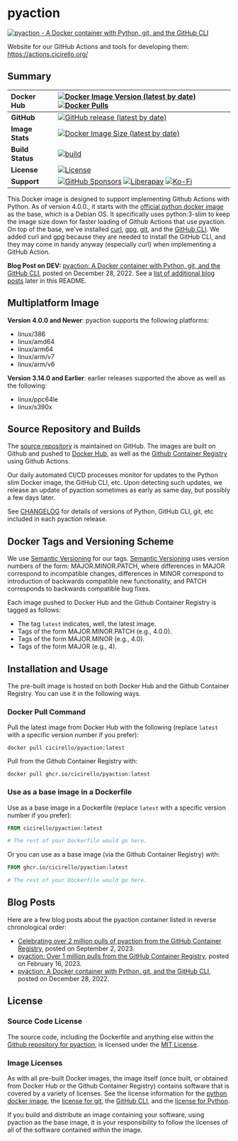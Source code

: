 # pyaction

[![pyaction - A Docker container with Python, git, and the GitHub CLI](https://actions.cicirello.org/images/pyaction640.png)](#pyaction)

Website for our GitHub Actions and tools for developing them: https://actions.cicirello.org/

## Summary

| __Docker Hub__ | [![Docker Image Version (latest by date)](https://img.shields.io/docker/v/cicirello/pyaction?label=Docker%20Hub&logo=docker)](https://hub.docker.com/r/cicirello/pyaction) [![Docker Pulls](https://img.shields.io/docker/pulls/cicirello/pyaction?logo=docker)](https://hub.docker.com/r/cicirello/pyaction) |
| :--- | :--- |
| __GitHub__ | [![GitHub release (latest by date)](https://img.shields.io/github/v/release/cicirello/pyaction?logo=github)](https://github.com/cicirello/pyaction/releases) |
| __Image Stats__ | [![Docker Image Size (latest by date)](https://img.shields.io/docker/image-size/cicirello/pyaction?logo=docker)](https://hub.docker.com/r/cicirello/pyaction) |
| __Build Status__ | [![build](https://github.com/cicirello/pyaction/workflows/build/badge.svg)](https://github.com/cicirello/pyaction/actions/workflows/docker-image.yml) |
| __License__ | [![License](https://img.shields.io/github/license/cicirello/pyaction)](LICENSE) |
| __Support__ | [![GitHub Sponsors](https://img.shields.io/badge/sponsor-30363D?logo=GitHub-Sponsors&logoColor=#EA4AAA)](https://github.com/sponsors/cicirello) [![Liberapay](https://img.shields.io/badge/Liberapay-F6C915?logo=liberapay&logoColor=black)](https://liberapay.com/cicirello) [![Ko-Fi](https://img.shields.io/badge/Ko--fi-F16061?logo=ko-fi&logoColor=white)](https://ko-fi.com/cicirello) |

This Docker image is designed to support implementing Github Actions 
with Python. As of version 4.0.0., it starts with 
the [official python docker image](https://hub.docker.com/_/python) as the base,
which is a Debian OS. It specifically uses python:3-slim to keep the image size 
down for faster loading of Github Actions that use pyaction. On top of the 
base, we've installed [curl](https://curl.se/), 
[gpg](https://gnupg.org/), [git](https://git-scm.com/), and the 
[GitHub CLI](https://cli.github.com/). We added curl and gpg because they
are needed to install the GitHub CLI, and they may come in handy anyway 
(especially curl) when implementing a GitHub Action.

__Blog Post on DEV:__ [pyaction: A Docker container with Python, git, and the GitHub CLI](https://dev.to/cicirello/pyaction-a-docker-container-with-python-git-and-the-github-cli-930), posted on December 28, 2022. See a [list of additional blog posts](#blog-posts) later in this README.

## Multiplatform Image

__Version 4.0.0 and Newer__: pyaction supports the following 
platforms:
* linux/386
* linux/amd64
* linux/arm64
* linux/arm/v7
* linux/arm/v6

__Version 3.14.0 and Earlier__: earlier releases supported the
above as well as the following:
* linux/ppc64le
* linux/s390x 

## Source Repository and Builds

The [source repository](https://github.com/cicirello/pyaction) is 
maintained on GitHub. The images are built on Github and pushed 
to [Docker Hub](https://hub.docker.com/r/cicirello/pyaction), as 
well as the 
[Github Container Registry](https://github.com/cicirello?ecosystem=container&tab=packages) 
using Github Actions.

Our daily automated CI/CD processes monitor for updates to the Python slim Docker image, the GitHub 
CLI, etc. Upon detecting such updates, we release an update of pyaction sometimes as 
early as same day, but possibly a few days later.

See [CHANGELOG](https://github.com/cicirello/pyaction/blob/master/CHANGELOG.md) for details of
versions of Python, GitHub CLI, git, etc included in each pyaction release.


## Docker Tags and Versioning Scheme

We use [Semantic Versioning](https://semver.org/) for our tags.
[Semantic Versioning](https://semver.org/) uses version numbers 
of the form: MAJOR.MINOR.PATCH, where differences in 
MAJOR correspond to incompatible changes, differences in MINOR 
correspond to introduction of backwards compatible new functionality, 
and PATCH corresponds to backwards compatible bug fixes.

Each image pushed to Docker Hub and the Github Container Registry is tagged as follows:
* The tag `latest` indicates, well, the latest image.
* Tags of the form MAJOR.MINOR.PATCH (e.g., 4.0.0).
* Tags of the form MAJOR.MINOR (e.g., 4.0).
* Tags of the form MAJOR (e.g., 4).

## Installation and Usage

The pre-built image is hosted on both Docker Hub and the Github 
Container Registry. You can use it in the following ways.

### Docker Pull Command

Pull the latest image from Docker Hub with the following (replace `latest` with 
a specific version number if you prefer):

```Shell
docker pull cicirello/pyaction:latest
```

Pull from the Github Container Registry with:

```Shell
docker pull ghcr.io/cicirello/pyaction:latest
```


### Use as a base image in a Dockerfile

Use as a base image in a Dockerfile (replace `latest` with 
a specific version number if you prefer):

```Dockerfile
FROM cicirello/pyaction:latest

# The rest of your Dockerfile would go here.
```

Or you can use as a base image (via the Github Container Registry) with:

```Dockerfile
FROM ghcr.io/cicirello/pyaction:latest

# The rest of your Dockerfile would go here.
```

## Blog Posts

Here are a few blog posts about the pyaction container listed in reverse chronological order:
* [Celebrating over 2 million pulls of pyaction from the GitHub Container Registry](https://dev.to/cicirello/celebrating-over-2-million-pulls-of-pyaction-from-the-github-container-registry-20hb), posted on September 2, 2023.
* [pyaction: Over 1 million pulls from the GitHub Container Registry](https://dev.to/cicirello/pyaction-over-1-million-pulls-from-the-github-container-registry-29ag), posted on February 16, 2023.
* [pyaction: A Docker container with Python, git, and the GitHub CLI](https://dev.to/cicirello/pyaction-a-docker-container-with-python-git-and-the-github-cli-930), posted on December 28, 2022.

## License

### Source Code License
The source code, including the Dockerfile and anything
else within the [Github repository for pyaction](https://github.com/cicirello/pyaction), 
is licensed under the
[MIT License](https://github.com/cicirello/pyaction/blob/master/LICENSE).

### Image Licenses
As with all pre-built Docker images, the image itself (once built, or obtained from
Docker Hub or the Github Container Registry) contains software that is covered by a
variety of licenses. See the license information for the 
[python docker image](https://hub.docker.com/_/python),
the [license for git](https://git-scm.com/), 
the [GitHub CLI](https://github.com/cli/cli/blob/trunk/LICENSE),
and the [license for Python](https://docs.python.org/3/license.html).  

If you build and distribute an image containing your software, 
using pyaction as the base image, it
is your responsibility to follow the licenses of all of the
software contained within the image.  
